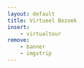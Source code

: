 ```yaml
---
layout: default
title: Virtueel Bezoek
insert:
    - virtualtour
remove: 
    - banner
    - imgstrip
---
```

